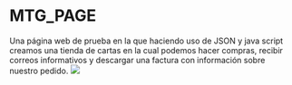 # MTG_PAGE

<body>
  Una página web de prueba en la que haciendo uso de JSON y java script creamos una tienda de cartas en la cual podemos hacer compras, recibir correos         
  informativos y descargar una factura con información sobre nuestro pedido.
  <image src="https://images-wixmp-ed30a86b8c4ca887773594c2.wixmp.com/f/647b2a7d-46db-4a8e-bcba-b600f6bcf44f/dgdfm47-dc7041a3-6b8c-497d-96f1-3e145755f84d.png?token=eyJ0eXAiOiJKV1QiLCJhbGciOiJIUzI1NiJ9.eyJzdWIiOiJ1cm46YXBwOjdlMGQxODg5ODIyNjQzNzNhNWYwZDQxNWVhMGQyNmUwIiwiaXNzIjoidXJuOmFwcDo3ZTBkMTg4OTgyMjY0MzczYTVmMGQ0MTVlYTBkMjZlMCIsIm9iaiI6W1t7InBhdGgiOiJcL2ZcLzY0N2IyYTdkLTQ2ZGItNGE4ZS1iY2JhLWI2MDBmNmJjZjQ0ZlwvZGdkZm00Ny1kYzcwNDFhMy02YjhjLTQ5N2QtOTZmMS0zZTE0NTc1NWY4NGQucG5nIn1dXSwiYXVkIjpbInVybjpzZXJ2aWNlOmZpbGUuZG93bmxvYWQiXX0.1KNNM0ZRSmlqK9FlXhW0ljrXeByUbnowtvo65LVX3IA">
</body>
